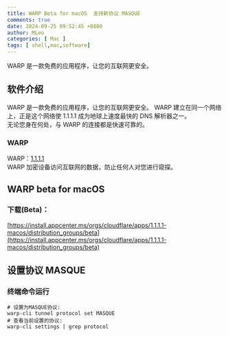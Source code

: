 ```yaml
---
title: WARP Beta for macOS  支持新协议 MASQUE
comments: true
date: 2024-09-25 09:52:45 +0800
author: MLeo
categories: [ Mac ]
tags: [ shell,mac,software]
---
```



WARP 是一款免费的应用程序，让您的互联网更安全。

## 软件介绍
WARP 是一款免费的应用程序，让您的互联网更安全。
WARP 建立在同一个网络上，正是这个网络使 1.1.1.1 成为地球上速度最快的 DNS 解析器之一。  
无论您身在何处，与 WARP 的连接都是快速可靠的。

### WARP 
WARP：[1.1.1.1](https://one.one.one.one/)  
WARP 加密设备访问互联网的数据，防止任何人对您进行窥探。  

## WARP beta for macOS 
### 下载(Beta)：  
[https://install.appcenter.ms/orgs/cloudflare/apps/1.1.1.1-macos/distribution_groups/beta](https://install.appcenter.ms/orgs/cloudflare/apps/1.1.1.1-macos/distribution_groups/beta)  

## 设置协议 MASQUE
### 终端命令运行  
```shell
# 设置为MASQUE协议:
warp-cli tunnel protocol set MASQUE
# 查看当前设置的协议:
warp-cli settings | grep protocol
```

